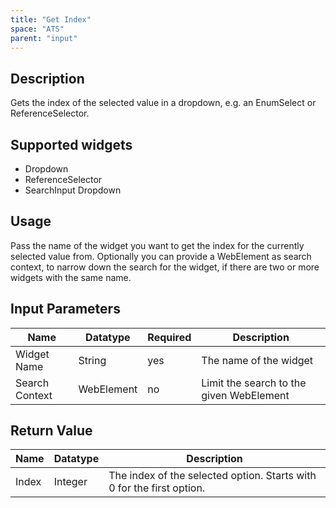 ```yaml
---
title: "Get Index"
space: "ATS" 
parent: "input"
---
```


## Description

Gets the index of the selected value in a dropdown, e.g. an EnumSelect or ReferenceSelector.

## Supported widgets

+ Dropdown
+ ReferenceSelector
+ SearchInput Dropdown

## Usage

Pass the name of the widget you want to get the index for the currently selected value from.
Optionally you can provide a WebElement as search context, to narrow down the search for the widget, if there are two or more widgets with the same name.

## Input Parameters

Name | Datatype | Required | Description
--- | --- | --- | ---
Widget Name | String | yes | The name of the widget
Search Context | WebElement | no | Limit the search to the given WebElement

## Return Value

Name | Datatype | Description
--- | --- | ---
Index | Integer | The index of the selected option. Starts with 0 for the first option.
